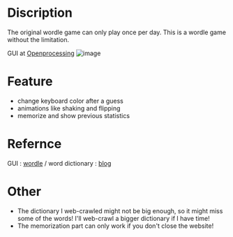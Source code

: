 # Discription
The original wordle game can only play once per day.
This is a wordle game without the limitation. 

GUI at [Openprocessing](https://openprocessing.org/sketch/1460654)
![image](https://user-images.githubusercontent.com/80504001/228615089-a7d2226e-83ba-499e-8cda-20bf65ee6616.png)

# Feature
- change keyboard color after a guess
- animations like shaking and flipping
- memorize and show previous statistics

# Refernce
GUI : [wordle](https://www.nytimes.com/games/wordle/index.html)
 / word dictionary : [blog]("https://douze.pixnet.net/blog/post/398218087")

# Other
 - The dictionary I web-crawled might not be big enough, so it might miss some of the words! I'll web-crawl a bigger dictionary if I have time!
 - The memorization part can only work if you don't close the website!
